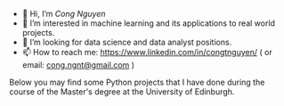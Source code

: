 - 👋 Hi, I’m *Cong Nguyen*
- 👀 I’m interested in machine learning and its applications to real world projects. 
- 💞️ I’m looking for data science and data analyst positions. 
- 📫 How to reach me: https://www.linkedin.com/in/congtnguyen/ ( or email: cong.ngnt@gmail.com )

<!---
CongThNguyen/CongThNguyen is a ✨ special ✨ repository because its `README.md` (this file) appears on your GitHub profile.
You can click the Preview link to take a look at your changes.
--->

Below you may find some Python projects that I have done during the course of the Master's degree at the University of Edinburgh. 
